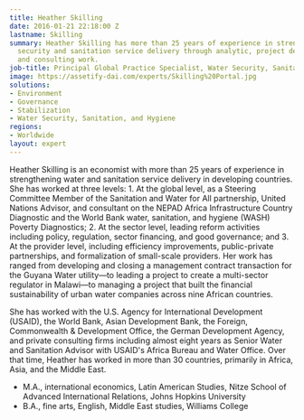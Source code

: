 ```yaml
---
title: Heather Skilling
date: 2016-01-21 22:18:00 Z
lastname: Skilling
summary: Heather Skilling has more than 25 years of experience in strengthening water
  security and sanitation service delivery through analytic, project design, evaluation,
  and consulting work.
job-title: Principal Global Practice Specialist, Water Security, Sanitation, and Hygiene
image: https://assetify-dai.com/experts/Skilling%20Portal.jpg
solutions:
- Environment
- Governance
- Stabilization
- Water Security, Sanitation, and Hygiene
regions:
- Worldwide
layout: expert
---
```


Heather Skilling is an economist with more than 25 years of experience in strengthening water and sanitation service delivery in developing countries. She has worked at three levels: 1. At the global level, as a Steering Committee Member of the Sanitation and Water for All partnership, United Nations Advisor, and consultant on the NEPAD Africa Infrastructure Country Diagnostic and the World Bank water, sanitation, and hygiene (WASH) Poverty Diagnostics; 2. At the sector level, leading reform activities including policy, regulation, sector financing, and good governance; and 3. At the provider level, including efficiency improvements, public-private partnerships, and formalization of small-scale providers. Her work has ranged from developing and closing a management contract transaction for the Guyana Water utility—to leading a project to create a multi-sector regulator in Malawi—to managing a project that built the financial sustainability of urban water companies across nine African countries. 

She has worked with the U.S. Agency for International Development (USAID), the World Bank, Asian Development Bank, the Foreign, Commonwealth & Development Office, the German Development Agency, and private consulting firms including almost eight years as Senior Water and Sanitation Advisor with USAID's Africa Bureau and Water Office. Over that time, Heather has worked in more than 30 countries, primarily in Africa, Asia, and the Middle East.

* M.A., international economics, Latin American Studies, Nitze School of Advanced International Relations, Johns Hopkins University
* B.A., fine arts, English, Middle East studies, Williams College